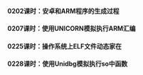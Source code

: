 #### 0202课时：安卓和ARM程序的生成过程



#### 0207课时：使用UNICORN模拟执行ARM汇编



#### 0225课时：操作系统上ELF文件动态家在



#### 0228课时：使用Unidbg模拟执行so中函数

